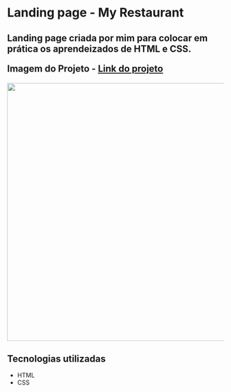 <h1> Landing page - My Restaurant</h1>

<h2> Landing page criada por mim para colocar em prática os aprendeizados de HTML e CSS.

<strong>Imagem do Projeto </strong>  - <a href="https://sitemyrestaurant.netlify.app/">Link do projeto</a>


 <div align="left">    
  <img src="" width="600px" />    
 </div>

## Tecnologias utilizadas

- HTML
- CSS
